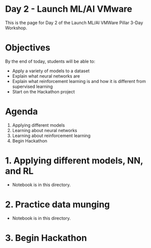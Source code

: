 # Day 2 - Launch ML/AI VMware
This is the page for Day 2 of the Launch ML/AI VMWare Pillar 3-Day Workshop.

# Objectives
By the end of today, students will be able to:

- Apply a variety of models to a dataset
- Explain what neural networks are
- Explain what reinforcement learning is and how it is different from supervised learning
- Start on the Hackathon project

# Agenda
1. Applying different models 
2. Learning about neural networks
3. Learning about reinforcement learning
4. Begin Hackathon

# 1. Applying different models, NN, and RL
- Notebook is in this directory.

# 2. Practice data munging
- Notebook is in this directory.

# 3. Begin Hackathon
